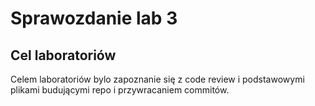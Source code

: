 
# Sprawozdanie lab 3
## Cel laboratoriów
Celem laboratoriów bylo zapoznanie się z code review i podstawowymi plikami budującymi repo i przywracaniem commitów.
